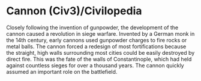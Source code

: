 # Cannon (Civ3)/Civilopedia

Closely following the invention of gunpowder, the development of the cannon caused a revolution in siege warfare. Invented by a German monk in the 14th century, early cannons used gunpowder charges to fire rocks or metal balls. The cannon forced a redesign of most fortifications because the straight, high walls surrounding most cities could be easily destroyed by direct fire. This was the fate of the walls of Constantinople, which had held against countless sieges for over a thousand years. The cannon quickly assumed an important role on the battlefield.